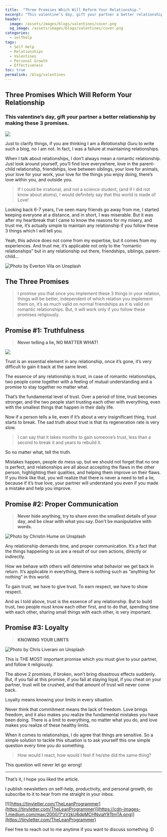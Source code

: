 ```yaml
---
title:  "Three Promises Which Will Reform Your Relationship."
excerpt: "This valentine’s day, gift your partner a better relationship by making these three promises."
header:
  image: /assets/images/blogs/valentines/cover.png
  og_image: /assets/images/blogs/valentines/cover.png
categories:
  - selfhelp
tags:
  - Self Help
  - Relationships
  - Valentines
  - Personal Growth
  - Effectiveness
toc: true
permalink: /blog/valentines
---
```



## Three Promises Which Will Reform Your Relationship

### This valentine’s day, gift your partner a better relationship by making these 3 promises.

![](https://cdn-images-1.medium.com/max/2800/1*laMmiikz0X3vKmf8Qm72-Q.png)

Just to clarify things, if you are thinking I am a *Relationship Guru* to write such a blog, no I am not. In fact, I was a failure at maintaining relationships.

When I talk about relationships, I don’t always mean a romantic relationship. Just look around yourself, you’ll find love everywhere, love in the parent-child relationship, friendships, love between siblings, your love for animals, your love for your work, your love for the things you enjoy doing, there’s love within you, and outside you.

> If I could be irrational, and not a science student, (and if I did not know about atoms), I would definitely say that this world is made of Love!

Looking back 6-7 years, I’ve seen many friends go away from me, I started keeping everyone at a distance, and in short, I was miserable. But it was after my heartbreak that I came to know the reasons for my misery, and trust me, it’s actually simple to maintain any relationship if you follow these 3 things which I will tell you.

Yeah, this advice does not come from my expertise, but it comes from my experiences. And trust me, it’s applicable not only to the “romantic relationships” but in any relationship out there, friendships, siblings, parent-child…


![Photo by [Everton Vila](https://unsplash.com/@evertonvila?utm_source=unsplash&utm_medium=referral&utm_content=creditCopyText) on [Unsplash](https://unsplash.com/s/photos/love?utm_source=unsplash&utm_medium=referral&utm_content=creditCopyText)](https://cdn-images-1.medium.com/max/2000/0*j_lLAICFqZHakFa-)

## The Three Promises

> I promise you that once you implement these 3 things in your relation, things will be better, independent of which relation you implement them on, it’s as much valid on normal friendships as it is valid on romantic relationships. But, it will work only if you follow these promises religiously.

## Promise #1: Truthfulness
>  **Never telling a lie, NO MATTER WHAT!**

![](https://cdn-images-1.medium.com/max/2000/0*l16GIimfEE4aSuo-)

Trust is an essential element in any relationship, once it’s gone, it’s very difficult to gain it back at the same level.

The essence of any relationship is trust, in case of romantic relationships, two people come together with a feeling of mutual understanding and a promise to stay together no matter what.

That’s the fundamental level of trust. Over a period of time, trust becomes stronger, and the two people start trusting each other with everything, even with the smallest things that happen in their daily life.

Now if a person tells a lie, even if it’s about a very insignificant thing, trust starts to break. The sad truth about trust is that its regeneration rate is very slow.

>  I can say that it takes months to gain someone’s trust, less than a second to break it and years to rebuild it.

So no matter what, tell the truth.

Mistakes happen, people do mess up, but we should not forget that no one is perfect, and relationships are all about accepting the flaws in the other person, highlighting their qualities, and helping them improve on their flaws. If you think like that, you will realize that there is never a need to tell a lie, because if it’s true love, your partner will understand you even if you made a mistake and help you improve.

## Promise #2: Proper Communication
>  **Never hide anything, try to share even the smallest details of your day, and be clear with what you say. Don’t be manipulative with words.**

![Photo by [Christin Hume](https://unsplash.com/@christinhumephoto?utm_source=unsplash&utm_medium=referral&utm_content=creditCopyText) on [Unsplash](https://unsplash.com/s/photos/couple-talk?utm_source=unsplash&utm_medium=referral&utm_content=creditCopyText)](https://cdn-images-1.medium.com/max/2000/0*MBedPIHqSnrqVEeg)

Any relationship demands time, and proper communication. It’s a fact that the things happening to us are a result of our own actions, directly or indirectly.

How we behave with others will determine what behavior we get back in return. It’s applicable in everything, there is nothing such as “anything for nothing” in this world.

To gain trust, we have to give trust. 
To earn respect, we have to show respect.

And as I told above, trust is the essence of any relationship. But to build trust, two people must know each other first, and to do that, spending time with each other, sharing small things with each other, is very important.

## Promise #3: Loyalty
>  **KNOWING YOUR LIMITS**

![Photo by [Chris Liverani](https://unsplash.com/@chrisliverani?utm_source=unsplash&utm_medium=referral&utm_content=creditCopyText) on [Unsplash](https://unsplash.com/s/photos/loyal?utm_source=unsplash&utm_medium=referral&utm_content=creditCopyText)](https://cdn-images-1.medium.com/max/2000/0*rpYVdAL_pzS9BqaU)

This is THE MOST important promise which you must give to your partner, and follow it religiously.

The above 2 promises, if broken, won’t bring disastrous effects suddenly. But, if you fail at this promise, if you fail at staying loyal, if you cheat on your partner, trust will be crushed, and that amount of trust will never come back.

Loyalty means knowing your limits in every situation.

Never think that commitment means the lack of freedom. Love brings freedom, and it also makes you realize the fundamental mistakes you have been doing. There is a limit to everything, no matter what you do, and love makes you realize of these healthy limits.

When it comes to relationships, I do agree that things are sensitive. So a simple solution to tackle this situation is to ask yourself this one simple question every time you do something.

>  How would I react, how would I feel if he/she did the same thing?

This question will never let go wrong!

***

That’s it, I hope you liked the article. 

I publish newsletters on self-help, productivity, and personal growth, do subscribe to it to hear from me straight in your inbox.

[![[https://tinyletter.com/TheLeanProgrammer](https://tinyletter.com/TheLeanProgrammer)](https://cdn-images-1.medium.com/max/2000/1*zVzkU6dpMCHNviaY9TtmTA.png)](https://tinyletter.com/TheLeanProgrammer)

Feel free to reach out to me anytime if you want to discuss something :D
